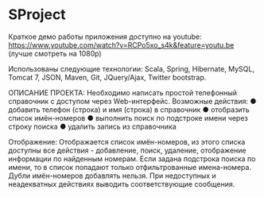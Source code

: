 SProject
========

Краткое демо работы приложения доступно на youtube:
https://www.youtube.com/watch?v=RCPo5xo_s4k&feature=youtu.be
(лучше смотреть на 1080р)

Использованы следующие технологии: Scala, Spring, Hibernate, MySQL, Tomcat 7, JSON, Maven, Git, JQuery/Ajax, Twitter bootstrap.

ОПИСАНИЕ ПРОЕКТА:
 Необходимо написать простой телефонный справочник с доступом через Web-интерфейс. Возможные действия:
 ● добавить телефон (строка) и имя (строка) в справочник
 ● отобразить список имён-номеров
 ● выполнить поиск по подстроке имени через строку поиска
 ● удалить запись из справочника
 
Отображение:
Отображается список имён-номеров, из этого списка доступны все действия - добавление, поиск, удаление, отображение информации по найденным номерам. Если задана подстрока поиска по имени, то в список попадают только отфильтрованные имена-номера.
Дубли имён-номеров добавлять нельзя. При недоступных и неадекватных действиях выводить соответствующие сообщения.
